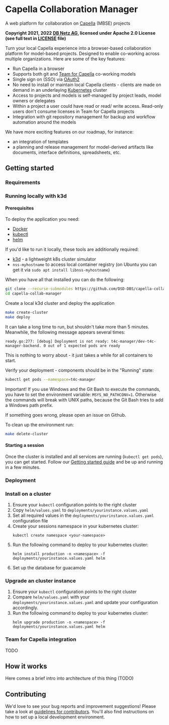 # Capella Collaboration Manager

A web platform for collaboration on [Capella](https://www.eclipse.org/capella/)
(MBSE) projects

**Copyright 2021, 2022 [DB Netz AG](https://fahrweg.dbnetze.com/),
licensed under Apache 2.0 License (see full text in [LICENSE](./LICENSE) file)**

Turn your local Capella experience into a browser-based collaboration platform for
model-based projects. Designed to enable co-working across multiple organizations.
Here are some of the key features:

* Run Capella in a browser
* Supports both git and [Team for Capella](https://www.obeosoft.com/en/team-for-capella)
  co-working models
* Single sign on (SSO) via [OAuth2](https://oauth.net/2/)
* No need to install or maintain local Capella clients - clients are made on demand in
  an underlaying [Kubernetes](https://kubernetes.io/) cluster
* Access to projects and models is self-managed by project leads, model owners or
  delegates
* Within a project a user could have read or read/ write access. Read-only users don't
  consume licenses in Team for Capella projects
* Integration with git repository management for backup and workflow automation around
  the models

We have more exciting features on our roadmap, for instance:

* an integration of templates
* a planning and release management for model-derived artifacts like documents,
  interface definitions, spreadsheets, etc.

## Getting started

### Requirements

### Running locally with k3d

#### Prerequisites

To deploy the application you need:

* [Docker](https://docs.docker.com/engine/install/ubuntu/)
* [kubectl](https://kubernetes.io/docs/tasks/tools/install-kubectl-linux/)
* [helm](https://helm.sh/docs/intro/install/)

If you'd like to run it locally, these tools are additionally required:

* [k3d](https://k3d.io/) - a lightweight k8s cluster simulator
* `nss-myhostname` to access local container registry
  (on Ubuntu you can get it via `sudo apt install libnss-myhostname`)

When you have all that installed you can do the following:

```zsh
git clone --recurse-submodules https://github.com/DSD-DBS/capella-collab-manager.git
cd capella-collab-manager
```

Create a local k3d cluster and deploy the application

```zsh
make create-cluster
make deploy
```

It can take a long time to run, but shouldn't take more than 5 minutes. Meanwhile, the following message appears several times:
```
ready.go:277: [debug] Deployment is not ready: t4c-manager/dev-t4c-manager-backend. 0 out of 1 expected pods are ready
```
This is nothing to worry about - it just takes a while for all containers to start.

Verify your deployment - components should be in the "Running" state:

```zsh
kubectl get pods --namespace=t4c-manager
```

Important! If you use Windows and the Git Bash to execute the commands, you have to set
the environment variable: `MSYS_NO_PATHCONV=1`.
Otherwise the commands will break with UNIX paths, because the Git Bash tries to add a
Windows path prefix.

If something goes wrong, please open an issue on Github.

To clean up the environment run:

```zsh
make delete-cluster
```

#### Starting a session

Once the cluster is installed and all services are running (`kubectl get pods`), you can
get started. Follow our [Getting started guide](doc/getting_started.md) and be up and
running in a few minutes.

### Deployment

### Install on a cluster

1. Ensure your `kubectl` configuration points to the right cluster
2. Copy `helm/values.yaml` to `deployments/yourinstance.values.yaml`
3. Set all required values in the `deployments/yourinstance.values.yaml` configuration file
4. Create your sessions namespace in your kubernetes cluster: 
    ```
    kubectl create namespace <your-namespace>
    ```
5. Run the following command to deploy to your kubernetes cluster:
    ```
    helm install production -n <namespace> -f deployments/yourinstance.values.yaml helm
    ```
6. Set up the database for guacamole

### Upgrade an cluster instance

1. Ensure your `kubectl` configuration points to the right cluster
2. Compare `helm/values.yaml` with your `deployments/yourinstance.values.yaml` and update your configuration accordingly.
3. Run the following command to deploy to your kubernetes cluster:
    ```
    helm upgrade production -n <namespace> -f deployments/yourinstance.values.yaml helm
    ```

### Team for Capella integration

TODO

## How it works

Here comes a brief intro into architecture of this thing (TODO)

## Contributing

We'd love to see your bug reports and improvement suggestions! Please take a look at
[guidelines for contributors](CONTRIBUTING.md).
You'll also find instructions on how to set up a local development environment.
